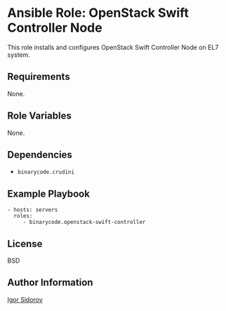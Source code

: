 Ansible Role: OpenStack Swift Controller Node
=============================================

This role installs and configures OpenStack Swift Controller Node on EL7 system.

Requirements
------------

None.

Role Variables
--------------

None.

Dependencies
------------

* `binarycode.crudini`

Example Playbook
----------------

    - hosts: servers
      roles:
         - binarycode.openstack-swift-controller

License
-------

BSD

Author Information
------------------

[Igor Sidorov](https://github.com/binarycode)
